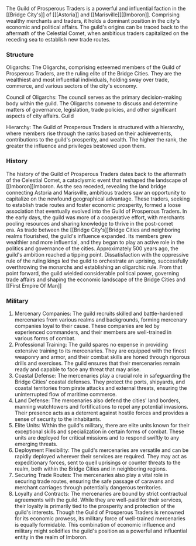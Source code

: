 The Guild of Prosperous Traders is a powerful and influential faction in the [[Bridge City's]] of [[[Astoria]] and [[Marisville]][[Imboron]]. Comprising wealthy merchants and traders, it holds a dominant position in the city's economic and political affairs. The guild's origins can be traced back to the aftermath of the Celestial Comet, when ambitious traders capitalized on the receding sea to establish new trade routes.

### Structure

Oligarchs: The Oligarchs, comprising esteemed members of the Guild of Prosperous Traders, are the ruling elite of the Bridge Cities. They are the wealthiest and most influential individuals, holding sway over trade, commerce, and various sectors of the city's economy. 

Council of Oligarchs: The council serves as the primary decision-making body within the guild. The Oligarchs convene to discuss and determine matters of governance, legislation, trade policies, and other significant aspects of city affairs. Guild 

Hierarchy: The Guild of Prosperous Traders is structured with a hierarchy, where members rise through the ranks based on their achievements, contributions to the guild's prosperity, and wealth. The higher the rank, the greater the influence and privileges bestowed upon them.

### History

The history of the Guild of Prosperous Traders dates back to the aftermath of the Celestial Comet, a cataclysmic event that reshaped the landscape of [[Imboron]]Imboron. As the sea receded, revealing the land bridge connecting Astoria and Marisville, ambitious traders saw an opportunity to capitalize on the newfound geographical advantage. These traders, seeking to establish trade routes and foster economic prosperity, formed a loose association that eventually evolved into the Guild of Prosperous Traders. In the early days, the guild was more of a cooperative effort, with merchants pooling resources and sharing knowledge to thrive in the post-comet era. As trade between the [[Bridge City's]]Bridge Cities and neighboring realms flourished, the guild's influence expanded. Its members grew wealthier and more influential, and they began to play an active role in the politics and governance of the cities. Approximately 500 years ago, the guild's ambition reached a tipping point. Dissatisfaction with the oppressive rule of the ruling kings led the guild to orchestrate an uprising, successfully overthrowing the monarchs and establishing an oligarchic rule. From that point forward, the guild wielded considerable political power, governing trade affairs and shaping the economic landscape of the Bridge Cities and [[First Empire Of Man]]

### Military

1. Mercenary Companies: The guild recruits skilled and battle-hardened mercenaries from various realms and backgrounds, forming mercenary companies loyal to their cause. These companies are led by experienced commanders, and their members are well-trained in various forms of combat. 
2. Professional Training: The guild spares no expense in providing extensive training to its mercenaries. They are equipped with the finest weaponry and armor, and their combat skills are honed through rigorous drills and exercises. The guild ensures that their mercenaries remain ready and capable to face any threat that may arise. 
3. Coastal Defense: The mercenaries play a crucial role in safeguarding the Bridge Cities' coastal defenses. They protect the ports, shipyards, and coastal territories from pirate attacks and external threats, ensuring the uninterrupted flow of maritime commerce. 
4. Land Defense: The mercenaries also defend the cities' land borders, manning watchtowers and fortifications to repel any potential invasions. Their presence acts as a deterrent against hostile forces and provides a sense of security to the inhabitants. 
5. Elite Units: Within the guild's military, there are elite units known for their exceptional skills and specialization in certain forms of combat. These units are deployed for critical missions and to respond swiftly to any emerging threats. 
6. Deployment Flexibility: The guild's mercenaries are versatile and can be rapidly deployed wherever their services are required. They may act as expeditionary forces, sent to quell uprisings or counter threats to the realm, both within the Bridge Cities and in neighboring regions. 
7. Securing Trade Routes: The mercenaries also play a vital role in securing trade routes, ensuring the safe passage of caravans and merchant carriages through potentially dangerous territories.
8. Loyalty and Contracts: The mercenaries are bound by strict contractual agreements with the guild. While they are well-paid for their services, their loyalty is primarily tied to the prosperity and protection of the guild's interests. Though the Guild of Prosperous Traders is renowned for its economic prowess, its military force of well-trained mercenaries is equally formidable. This combination of economic influence and military might solidifies the guild's position as a powerful and influential entity in the realm of Imboron.